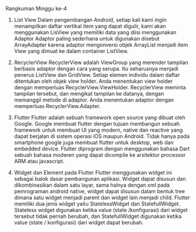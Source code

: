 Rangkuman Minggu ke-4

1. List View
Dalam pengembangan Android, setiap kali kami ingin menampilkan daftar vertikal item yang dapat digulir, kami akan menggunakan LisView yang memiliki data yang diisi menggunakan Adaptor
Adaptor paling sederhana untuk digunakan disebut ArrayAdapter karena adaptor mengonversi objek ArrayList menjadi item View yang dimuat ke dalam container ListView.

2. RecyclerView
RecyclerView adalah ViewGroup yang merender tampilan berbasis adaptor dengan cara yang serupa. Itu seharusnya menjadi penerus ListView dan GridView.
Setiap elemen individu dalam daftar ditentukan oleh objek view holder. Anda menentukan view holder dengan memperluas RecyclerView.ViewHolder.
RecyclerView meminta tampilan tersebut, dan mengikat tampilan ke datanya, dengan memanggil metode di adaptor. Anda menentukan adaptor dengan memperluas RecyclerView.Adapter.

3. Flutter
Flutter adalah sebuah framework open source yang dibuat oleh Google. Google membuat
flutter dengan tujuan membangun sebuah framework untuk membuat UI yang modern, native
dan reactive yang dapat berjalan di sistem operasi iOS maupun Android. Tidak hanya pada
smartphone google juga membuat flutter untuk desktop, web dan embedded device.
Flutter diprogram dengan menggunakan bahasa Dart sebuah bahasa moderen yang dapat
dicompile ke arsitektur processor ARM atau javascript.

4. Widget dan Element pada Flutter
Flutter menggunakan widget ini sebagai balok dasar pembangunan aplikasi.
Widget dapat disusun dan dikombinasikan dalam satu layar, sama halnya dengan xml
pada pemrograman android native, widget dapat disusun dalam bentuk tree dimana satu widget
menjadi parent dan widget lain menjadi child.
Flutter memiliki dua jenis widget yaitu StatelessWidget dan StatefullWidget. Stateless
widget digunakan ketika value (state /konfigurasi) dari widget tersebut tidak pernah berubah,
dan StatefullWidget digunakan ketika value (state / konfigurasi) dari widget dapat berubah.
